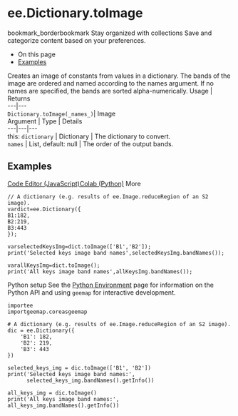  
#  ee.Dictionary.toImage
bookmark_borderbookmark Stay organized with collections  Save and categorize content based on your preferences.
  * On this page
  * [Examples](https://developers.google.com/earth-engine/apidocs/ee-dictionary-toimage#examples)


Creates an image of constants from values in a dictionary. The bands of the image are ordered and named according to the names argument. If no names are specified, the bands are sorted alpha-numerically.
Usage | Returns  
---|---  
`Dictionary.toImage(_names_)`|  Image  
Argument | Type | Details  
---|---|---  
this: `dictionary` | Dictionary | The dictionary to convert.  
`names` | List, default: null | The order of the output bands.  
## Examples
[Code Editor (JavaScript)](https://developers.google.com/earth-engine/apidocs/ee-dictionary-toimage#code-editor-javascript-sample)[Colab (Python)](https://developers.google.com/earth-engine/apidocs/ee-dictionary-toimage#colab-python-sample) More
```
// A dictionary (e.g. results of ee.Image.reduceRegion of an S2 image).
vardict=ee.Dictionary({
B1:182,
B2:219,
B3:443
});

varselectedKeysImg=dict.toImage(['B1','B2']);
print('Selected keys image band names',selectedKeysImg.bandNames());

varallKeysImg=dict.toImage();
print('All keys image band names',allKeysImg.bandNames());
```
Python setup
See the [ Python Environment](https://developers.google.com/earth-engine/guides/python_install) page for information on the Python API and using `geemap` for interactive development.
```
importee
importgeemap.coreasgeemap
```
```
# A dictionary (e.g. results of ee.Image.reduceRegion of an S2 image).
dic = ee.Dictionary({
    'B1': 182,
    'B2': 219,
    'B3': 443
})

selected_keys_img = dic.toImage(['B1', 'B2'])
print('Selected keys image band names:',
      selected_keys_img.bandNames().getInfo())

all_keys_img = dic.toImage()
print('All keys image band names:', all_keys_img.bandNames().getInfo())
```


